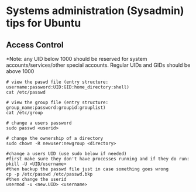 # Systems administration (Sysadmin) tips for Ubuntu

## Access Control

*Note: any UID below 1000 should be reserved for system accounts/services/other special accounts. Regular UIDs and GIDs should be above 1000

```
# view the paswd file (entry structure: username:password:UID:GID:home_directory:shell)
cat /etc/passwd
```
```
# view the group file (entry structure: group_name:password:groupid:grouplist)
cat /etc/group
```
```
# change a users password
sudo passwd <userid>
```
```
# change the ownership of a directory
sudo chown -R newuser:newgroup <directory>
```
```
#change a users UID (use sudo below if needed)
#first make sure they don't have processes running and if they do run:
pkill -U <UID/username>
#then backup the passwd file just in case something goes wrong
cp -p /etc/passwd /etc/passwd.bkp
#then change the userid
usermod -u <new.UID> <username> 
```
